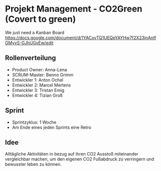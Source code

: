 # Projekt Management - CO2Green (Covert to green)
We just need a Kanban Board<br>
https://docs.google.com/document/d/1YACxvTQ1UEQeYAYHw7f2X23jnAnIfGMyvS-GJhUGvEw/edit

## Rollenverteilung
- Product Owner: Anna-Lena
- SCRUM-Master: Benno Grimm
- Entwickler 1: Anton Ochel
- Entwickler 2: Marcel Mertens
- Entwickler 3: Tristan Emig
- Entwickler 4: Tizian Groß

## Sprint
- Sprintzyklus: 1 Woche
- Am Ende eines jeden Sprints eine Retro

## Idee
Alltägliche Aktivitäten in bezug auf ihren CO2 Ausstoß miteinander vergleichbar machen, um den eigenen CO2 Fußabdruck zu verringern und bewusster leben zu können.
